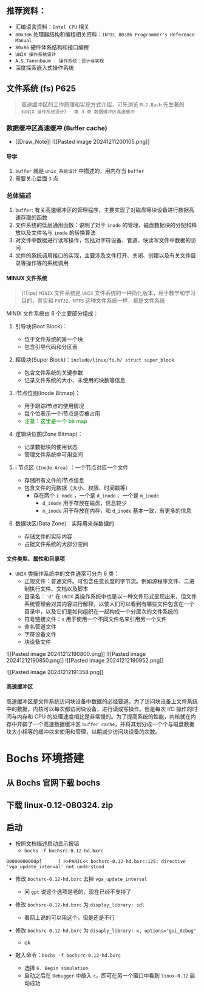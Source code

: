 ## 推荐资料：
- 汇编语言资料：`Intel CPU` 相关
- `80x386` 处理器结构和编程相关资料：`INTEL 80386 Programmer's Reference Manual`
- `80x86` 硬件体系结构和接口编程
- `UNIX 操作系统设计` 
- `A.S.Tanenbaum - 操作系统：设计与实现`
- 深度探索嵌入式操作系统 





## 文件系统 (fs) P625

>  高速缓冲区的工作原理和实现方式介绍，可先浏览 `M.J.Bach` 先生著的 `《UNIX 操作系统设计》- 第 3 章 数据缓冲区高速缓冲` 

### 数据缓冲区高速缓冲 (Buffer cache)
-  [[Draw_Note]] 
![[Pasted image 20241211200105.png]]

#### 导学 
1. `buffer` 就是 `unix 系统设计` 中描述的，用内存当 `buffer`
2. 需要关心后面 `3` 点 

### 总体描述 
1. `buffer`: 有关高速缓冲区的管理程序，主要实现了对磁盘等块设备进行数据高速存取的函数
2. 文件系统的低层通用函数：说明了对于 `inode` 的管理、磁盘数据块的分配和释放以及文件名与 `inode` 的转换算法
3. 对文件中数据进行读写操作，包括对字符设备、管道、块读写文件中数据的访问
4. 文件的系统调用接口的实现，主要涉及文件打开、关闭、创建以及有关文件目录等操作等的系统调用 

#### MINUX 文件系统

> [!Tips]
> `MINIX` 文件系统是 `UNIX` 文件系统的一种简化版本，用于教学和学习目的，其实和 `FAT32、NTFS` 这种文件系统一样，都是文件系统

MINIX 文件系统由 6 个主要部分组成：

1. 引导块(Boot Block)：
   - 位于文件系统的第一个块
   - 包含引导代码和分区表

2. 超级块(Super Block)：`include/linux/fs.h/ struct super_block`
   - 包含文件系统的关键参数
   - 记录文件系统的大小、未使用的块数等信息
3. i节点位图(Inode Bitmap)：
   - 用于跟踪i节点的使用情况
   - 每个位表示一个i节点是否被占用
   - <font color=green>注意：这里是一个 bit map</font>
4. 逻辑块位图(Zone Bitmap)：
   - 记录数据块的使用状态
   - 管理文件系统中可用空间
5. i 节点区 `(Inode Area)` ：一个节点对应一个文件 
   - 存储所有文件的i节点信息
   - 包含文件的元数据（大小、权限、时间戳等）
	 -  存在两个 `i node` ，一个是 `d_inode` 、一个是 `m_inode` 
		  - `d_inode`  用于存放在磁盘，信息较少 
		 -  `m_inode`  用于存放在内存，和 ` d_inode ` 基本一致，有更多的信息
6. 数据块区(Data Zone)：实际用来存数据的 
   - 存储文件的实际内容
   - 占据文件系统的大部分空间


#### 文件类型、属性和目录项

- `UNIX` 类操作系统中的文件通常可分为 6 类：
	- 正规文件：普通文件。可包含任意长度的字节流。例如源程序文件、二进制执行文件、文档以及脚本
	- 目录名：`'d'` 在 `UNIX` 类操作系统中也是以一种文件形式呈现出来，但文件系统管理会对其内容进行解释，以使人们可以看到有哪些文件包含在一个目录中，以及它们是如何组织在一起构成一个分层次的文件系统的 
	- 符号链接文件：`s` 用于使用一个不同文件名来引用另一个文件 
	- 命名管道文件
	- 字符设备文件
	- 块设备文件 

![[Pasted image 20241212190800.png]]
![[Pasted image 20241212190850.png]]
![[Pasted image 20241212190952.png]]

![[Pasted image 20241212191358.png]]



#### 高速缓冲区

高速缓冲区是文件系统访问块设备中数据的必经要道。为了访问块设备上文件系统中的数据，内核可以每次都访问块设备，进行读或写操作。但是每次 I/O 操作的时间与内存和 CPU 的处理速度相比是非常慢的。为了提高系统的性能，内核就在内存中开辟了一个高速数据缓冲区 `buffer cache`，并将其划分成一个个与磁盘数据块大小相等的缓冲块来使用和管理，以期减少访问块设备的次数。







# Bochs 环境搭建
## 从 Bochs 官网下载 bochs


## 下载 linux-0.12-080324. zip


## 启动

- 按照文档描述启动显示报错
	- `bochs -f bochsrc-0.12-hd.bxrc`
```shell
00000000000p[      ] >>PANIC<< bochsrc-0.12-hd.bxrc:125: directive 'vga_update_interval' not understood
```
- 修改 `bochsrc-0.12-hd.bxrc` 去掉 `vga_update_interval`
	- 问 `gpt` 说这个选项是老的，现在已经不支持了
- 修改 `bochsrc-0.12-hd.bxrc` 为 `display_library: sdl`
	- 看网上说的可以用这个，但是还是不行
- 修改 `bochsrc-0.12-hd.bxrc` 为 `disaply_library: x, options="gui_debug"`
	- ok


- 敲入命令：`bochs -f bochsrc-0.12-hd.bxrc`
	- 选择 `6. Begin simulation`
	- 启动之后在 `Debugger` 中敲入 `c`，即可在另一个窗口中看到 `linux-0.12` 启动成功 
